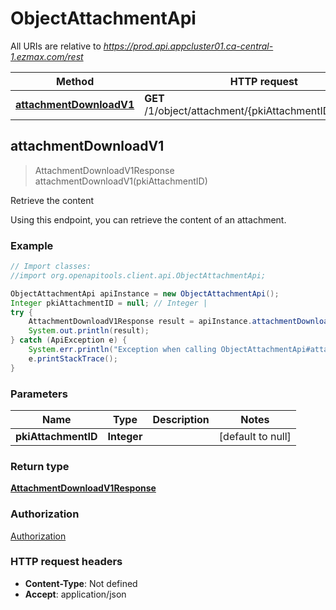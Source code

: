 # ObjectAttachmentApi

All URIs are relative to *https://prod.api.appcluster01.ca-central-1.ezmax.com/rest*

Method | HTTP request | Description
------------- | ------------- | -------------
[**attachmentDownloadV1**](ObjectAttachmentApi.md#attachmentDownloadV1) | **GET** /1/object/attachment/{pkiAttachmentID}/download | Retrieve the content



## attachmentDownloadV1

> AttachmentDownloadV1Response attachmentDownloadV1(pkiAttachmentID)

Retrieve the content

Using this endpoint, you can retrieve the content of an attachment.

### Example

```java
// Import classes:
//import org.openapitools.client.api.ObjectAttachmentApi;

ObjectAttachmentApi apiInstance = new ObjectAttachmentApi();
Integer pkiAttachmentID = null; // Integer | 
try {
    AttachmentDownloadV1Response result = apiInstance.attachmentDownloadV1(pkiAttachmentID);
    System.out.println(result);
} catch (ApiException e) {
    System.err.println("Exception when calling ObjectAttachmentApi#attachmentDownloadV1");
    e.printStackTrace();
}
```

### Parameters


Name | Type | Description  | Notes
------------- | ------------- | ------------- | -------------
 **pkiAttachmentID** | **Integer**|  | [default to null]

### Return type

[**AttachmentDownloadV1Response**](AttachmentDownloadV1Response.md)

### Authorization

[Authorization](../README.md#Authorization)

### HTTP request headers

- **Content-Type**: Not defined
- **Accept**: application/json

